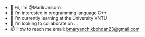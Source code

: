 - 👋 Hi, I’m @MarikUnicorn
- 👀 I’m interested in programming language С++
- 🌱 I’m currently learning at the University VNTU
- 💞️ I’m looking to collaborate on ...
- 📫 How to reach me email: bmaryanchikbohdan23@gmail.com

<!---
MarikUnicorn/MarikUnicorn is a ✨ special ✨ repository because its `README.md` (this file) appears on your GitHub profile.
You can click the Preview link to take a look at your changes.
--->
